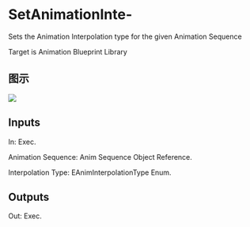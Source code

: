 # SetAnimationInte-

Sets the Animation Interpolation type for the given Animation Sequence

Target is Animation Blueprint Library

## 图示

![]($-20221218-17520562.png)

## Inputs

In: Exec.

Animation Sequence: Anim Sequence Object Reference.

Interpolation Type: EAnimInterpolationType Enum.  

## Outputs

Out: Exec.

